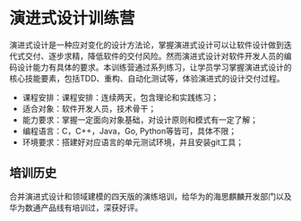 # 演进式设计训练营

演进式设计是一种应对变化的设计方法论，掌握演进式设计可以让软件设计做到迭代式交付、逐步求精，降低软件的交付风险。然而演进式设计对软件开发人员的编码设计能力有具体的要求。本训练营通过系列练习，让学员学习掌握演进式设计的核心技能要素，包括TDD、重构、自动化测试等，体验演进式的设计交付过程。

- 课程安排：课程安排：连续两天，包含理论和实践练习；
- 适合对象：软件开发人员，技术骨干；
- 能力要求：掌握一定面向对象基础，对设计原则和模式有一定了解；
- 编程语言：C，C++，Java，Go, Python等皆可，具体不限；
- 环境要求：搭建好对应语言的单元测试环境，并且安装git工具；

## 培训历史

合并演进式设计和领域建模的四天版的演练培训，给华为的海思麒麟开发部门以及华为数通产品线有培训过，深获好评。